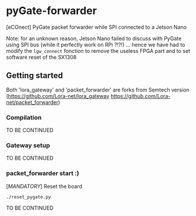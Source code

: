 # pyGate-forwarder
[eCOnect] PyGate packet forwarder while SPI connected to a Jetson Nano

Note: for an unknown reason, Jetson Nano failed to discuss with PyGate using SPI bus (while it perfectly work on RPi ?!?!)
... hence we have had to modify the `lgw_connect` fonction to remove the useless FPGA part and to set software reset of the SX1308

## Getting started ##
Both 'lora_gateway' and 'packet_forwarder' are forks from Semtech version (https://github.com/Lora-net/lora_gateway https://github.com/Lora-net/packet_forwarder)

### Compilation ###

TO BE CONTINUED

### Gateway setup ###

TO BE CONTINUED

### packet_forwarder start :) ###
[*MANDATORY*] Reset the board
```
./reset_pygate.py
```

TO BE CONTINUED

